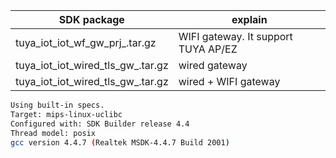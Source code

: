 | SDK package     |  explain        |
|---------------|-----------------------|
|tuya_iot_iot_wf_gw_prj_<toolchain name>.tar.gz |  WIFI gateway. It support TUYA AP/EZ |
|tuya_iot_iot_wired_tls_gw_<toolchain name>.tar.gz  | wired gateway |
|tuya_iot_iot_wired_tls_gw_<toolchain name>.tar.gz | wired + WIFI gateway |


```bash
Using built-in specs.
Target: mips-linux-uclibc
Configured with: SDK Builder release 4.4
Thread model: posix
gcc version 4.4.7 (Realtek MSDK-4.4.7 Build 2001)

```
